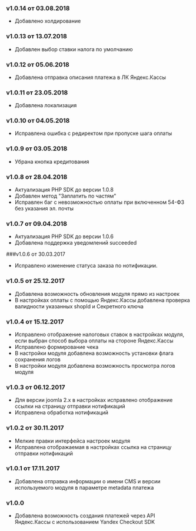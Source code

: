 ### v1.0.14 от 03.08.2018
* Добавлено холдирование

### v1.0.13 от 13.07.2018
* Добавлен выбор ставки налога по умолчанию

### v1.0.12 от 05.06.2018
* Добавлена отправка описания платежа в ЛК Яндекс.Кассы

### v1.0.11 от 23.05.2018
* Добавлена локализация

### v1.0.10 от 04.05.2018
* Исправлена ошибка с редиректом при пропуске шага оплаты

### v1.0.9 от 03.05.2018
* Убрана кнопка кредитования

### v1.0.8 от 28.04.2018
* Актуализация PHP SDK до версии 1.0.8
* Добавлен метод "Заплатить по частям"
* Исправлен баг с невозможностью оплаты при включенном 54-ФЗ без указания эл. почты 

### v1.0.7 от 09.04.2018
* Актуализация PHP SDK до версии 1.0.6
* Добавлена поддержка уведомлений succeeded

###v1.0.6 от 30.03.2017
* Исправлено изменение статуса заказа по нотификации.

### v1.0.5 от 25.12.2017
* Добавлена возможность обновления модуля прямо из настроек
* В настройках оплаты с помощью Яндекс.Кассы добавлена проверка валидности указанных shopId и Секретного ключа

### v1.0.4 от 15.12.2017
* Исправлено отображение налоговых ставок в настройках модуля, если выбран способ выбора оплаты на стороне Яндекс.Кассы
* Исправлено формирование чека
* В настройки модуля добавлена возможность установки флага сохранения логов
* В настройки модуля добавлена возможность просмотра логов модуля

### v1.0.3 от 06.12.2017
* Для версии joomla 2.x в настройках исправлено отображение ссылки на страницу отправки нотификаций
* Исправлена обработка нотификаций

### v1.0.2 от 30.11.2017
* Мелкие правки интерфейса настроек модуля
* Исправлена отображаемая в настройках ссылка на страницу отправки нотификаций

### v1.0.1 от 17.11.2017
* Добавлена отправка информации о имени CMS и версии используемого модуля в параметре metadata платежа

### v1.0.0
* Добавлена возможность создания платежей через API Яндекс.Кассы с использованием Yandex Checkout SDK
